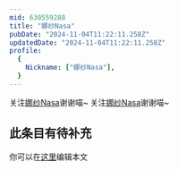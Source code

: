 ```yaml
---
mid: 630559288
title: "娜纱Nasa"
pubDate: "2024-11-04T11:22:11.258Z"
updatedDate: "2024-11-04T11:22:11.258Z"
profile:
  {
    Nickname: ["娜纱Nasa"],
  }
---
```


关注[娜纱Nasa](https://space.bilibili.com/630559288)谢谢喵~ 关注[娜纱Nasa](https://space.bilibili.com/630559288)谢谢喵~

## 此条目有待补充
你可以在[这里](https://github.com/Yuhanawa/VTuber.ICU-Content/edit/master/v/娜纱Nasa/index.md)编辑本文
